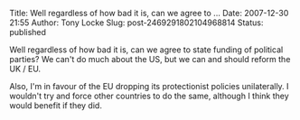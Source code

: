 Title: Well regardless of how bad it is, can we agree to ...
Date: 2007-12-30 21:55
Author: Tony Locke
Slug: post-2469291802104968814
Status: published

Well regardless of how bad it is, can we agree to state funding of political parties? We can't do much about the US, but we can and should reform the UK / EU.  
  
Also, I'm in favour of the EU dropping its protectionist policies unilaterally. I wouldn't try and force other countries to do the same, although I think they would benefit if they did.
